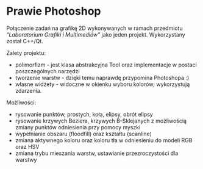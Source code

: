 # Prawie Photoshop
Połączenie zadań na grafikę 2D wykonywanych w ramach przedmiotu _"Laboratorium Grafiki i Multimediów"_ jako jeden projekt. Wykorzystany został C++/Qt.

Zalety projektu:

- polimorfizm - jest klasa abstrakcyjna Tool oraz implementacje w postaci poszczególnych narzędzi
- tworzenie warstw - dzięki temu naprawdę przypomina Photoshopa :)
- własne widżety - widoczne w okienku wyboru kolorów; wykorzystują zdarzenia.

Możliwości:

- rysowanie punktów, prostych, koła, elipsy, obrót elipsy
- rysowanie krzywych Béziera, krzywych B-Sklejanych z możliwością zmiany punktów odniesienia przy pomocy myszki
- wypełnianie obszaru (floodfill) oraz kształtu (scanline)
- zmiana aktywnego koloru oraz koloru tła w odniesieniu do modeli RGB oraz HSV
- zmiana trybu mieszania warstw, ustawianie przezroczystości dla warstwy
